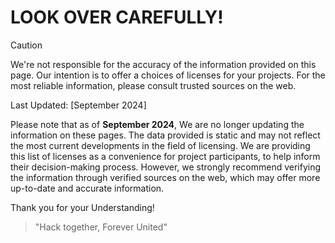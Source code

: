 # LOOK OVER CAREFULLY!
> [!CAUTION]
> We're not responsible for the accuracy of the information provided on this page. Our intention is to offer a choices of licenses for your projects.
>  For the most reliable information, please consult trusted sources on the web.

Last Updated: [September 2024]

Please note that as of **September 2024**, 
We are no longer updating the information on these pages. 
The data provided is static and may not reflect the most current developments in the field of licensing. 
We are providing this list of licenses as a convenience for project participants, to help inform their decision-making process. 
However, we strongly recommend verifying the information through verified sources on the web, which may offer more up-to-date and accurate information.

Thank you for your Understanding!
> "Hack together, Forever United"

